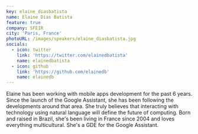 ```yaml
---
key: elaine_diasbatista
name: Elaine Dias Batista
feature: true
company: SFEIR
city: 'Paris, France'
photoURL: /images/speakers/elaine_diasbatista.jpg
socials:
  - icon: twitter
    link: 'https://twitter.com/elainedbatista'
    name: elainedbatista
  - icon: github
    link: 'https://github.com/elainedb'
    name: elainedb
---
```


Elaine has been working with mobile apps development for the past 6 years. Since the launch of the Google Assistant, she has been following the developments around that area. She truly believes that interacting with technology using natural language will define the future of computing. Born and raised in Brazil, she's been living in France since 2004 and loves everything multicultural. She's a GDE for the Google Assistant.